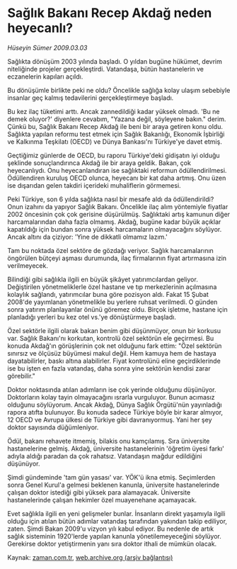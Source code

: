 # Sağlık Bakanı Recep Akdağ neden heyecanlı?

*Hüseyin Sümer 2009.03.03*

<td class="columnist-detail">
<p>Sağlıkta dönüşüm 2003 yılında başladı. O yıldan bugüne hükümet, devrim niteliğinde projeler gerçekleştirdi. Vatandaşa, bütün hastanelerin ve eczanelerin kapıları açıldı.</p>
<p>
<div id="haberMetinDiv">
<p> Bu dönüşümle birlikte peki ne oldu? Öncelikle sağlığa kolay ulaşım sebebiyle insanlar geç kalmış tedavilerini gerçekleştirmeye başladı.
<p> Bu kez ilaç tüketimi arttı. Ancak zannedildiği kadar yüksek olmadı. 'Bu ne demek oluyor?' diyenlere cevabım, "Yazana değil, söyleyene bakın." derim. Çünkü bu, Sağlık Bakanı Recep Akdağ ile beni bir araya getiren konu oldu. Sağlıkta yapılan reformu test etmek için Sağlık Bakanlığı, Ekonomik İşbirliği ve Kalkınma Teşkilatı (OECD) ve Dünya Bankası'nı Türkiye'ye davet etmiş.
<p> Geçtiğimiz günlerde de OECD, bu raporu Türkiye'deki gidişatın iyi olduğu şeklinde sonuçlandırınca Akdağ ile bir araya geldik. Bakan, çok heyecanlıydı. Onu heyecanlandıran ise sağlıktaki reformun ödüllendirilmesi. Ödüllendiren kuruluş OECD olunca, heyecanı bir kat daha artmış. Onu üzen ise dışarıdan gelen takdiri içerideki muhaliflerin görmemesi.
<p> Peki Türkiye, son 6 yılda sağlıkta nasıl bir mesafe aldı da ödüllendirildi? Onun izahını da yapıyor Sağlık Bakanı. Öncelikle ilaç alım yöntemiyle fiyatlar 2002 öncesinin çok çok gerisine düşürülmüş. Sağlıktaki artış kamunun diğer harcamalarından daha fazla olmamış. Akdağ, bugüne kadar büyük açıklar kapatıldığı için bundan sonra yüksek harcamaların olmayacağını söylüyor. Ancak altını da çiziyor: 'Yine de dikkatli olmamız lazım.'
<p> Tam bu noktada özel sektöre de gözdağı veriyor. Sağlık harcamalarının öngörülen bütçeyi aşması durumunda, ilaç firmalarının fiyat artırmasına izin verilmeyecek.
<p> Bilindiği gibi sağlıkla ilgili en büyük şikâyet yatırımcılardan geliyor. Değiştirilen yönetmeliklerle özel hastane ve tıp merkezlerinin açılmasına kolaylık sağlandı, yatırımcılar buna göre pozisyon aldı. Fakat 15 Şubat 2008'de yayımlanan yönetmelikle bu yerlere ruhsat verilmedi. O günden sonra yatırım planlayanlar önünü göremez oldu. Birçok işletme, hastane için planladığı yerleri bu kez otel vs.'ye dönüştürmeye başladı.
<p> Özel sektörle ilgili olarak bakan benim gibi düşünmüyor, onun bir korkusu var. Sağlık Bakanı'nı korkutan, kontrolü özel sektörün ele geçirmesi. Bu konuda Akdağ'ın görüşlerinin çok net olduğunu fark ettim: "Özel sektörün sınırsız ve ölçüsüz büyümesi makul değil. Hem kamuya hem de hastaya dayatabilirler, baskı altına alabilirler. Fiyat kontrolünü eline geçirdiklerinde ise bu işten en fazla vatandaş, daha sonra yine sektörün kendisi zarar görebilir."
<p> Doktor noktasında atılan adımların ise çok yerinde olduğunu düşünüyor. Doktorların kolay tayin olmayacağını ısrarla vurguluyor. Bunun acımasız olduğunu söylüyorum. Ancak Akdağ, Dünya Sağlık Örgütü'nün yayınladığı rapora atıfta bulunuyor. Bu konuda sadece Türkiye böyle bir karar almıyor, 12 OECD ve Avrupa ülkesi de Türkiye gibi davranıyormuş. Yani her şey doktor sayısında düğümleniyor.
<p> Ödül, bakanı rehavete itmemiş, bilakis onu kamçılamış. Sıra üniversite hastanelerine gelmiş. Akdağ, üniversite hastanelerinin 'öğretim üyesi farkı' adıyla aldığı paradan da çok rahatsız. Vatandaşın mağdur edildiğini düşünüyor.
<p> Şimdi gündeminde 'tam gün yasası' var. YÖK'ü ikna etmiş. Seçimlerden sonra Genel Kurul'a gelmesi beklenen kanunla, üniversite hastanelerinde çalışan doktor istediği gibi yüksek para alamayacak. Üniversite hastanelerinde çalışan hekimler özel muayenehane açamayacak.
<p> Evet sağlıkla ilgili en yeni gelişmeler bunlar. İnsanların direkt yaşamıyla ilgili olduğu için atılan bütün adımlar vatandaş tarafından yakından takip ediliyor, zaten. Şimdi Bakan 2009'u vizyon yılı kabul ediyor. Bu nedenle de artık sağlık sisteminin 1920'lerde yapılan kanunla yönetilemeyeceğini söylüyor. Gerekirse doktor yetiştirmenin yanı sıra doktor ithali de mümkün olacak.</p></p></p></p></p></p></p></p></p></p></p></div>
</p>
<a href="http://web.archive.org/web/20101218015224/mailto:h.sumer@zaman.com.tr">
</a></td>

Kaynak: [zaman.com.tr](http://zaman.com.tr/yazar.do?yazino=821032), [web.archive.org (arşiv bağlantısı)](http://web.archive.org/web/20101218015224/http://www.zaman.com.tr:80/yazar.do?yazino=821032)
